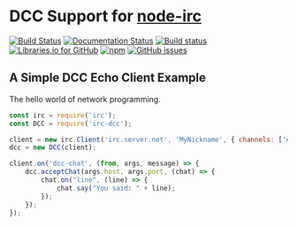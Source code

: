 # DCC Support for [node-irc](https://github.com/martynsmith/node-irc)

[![Build Status](https://travis-ci.org/tritium21/node-irc-dcc.svg?branch=master)](https://travis-ci.org/tritium21/node-irc-dcc) [![Documentation Status](http://readthedocs.org/projects/node-irc-dcc/badge/?version=latest)](http://node-irc-dcc.readthedocs.io/en/latest/?badge=latest) [![Build status](https://ci.appveyor.com/api/projects/status/5f9erkae5ga799m6?svg=true)](https://ci.appveyor.com/project/tritium21/node-irc-dcc) [![Libraries.io for GitHub](https://img.shields.io/librariesio/github/tritium21/node-irc-dcc.svg?maxAge=2592000?style=plastic)](https://libraries.io/github/tritium21/node-irc-dcc) [![npm](https://img.shields.io/npm/v/irc-dcc.svg?maxAge=2592000?style=plastic)](https://www.npmjs.com/package/irc-dcc) [![GitHub issues](https://img.shields.io/github/issues/tritium21/node-irc-dcc.svg?maxAge=2592000?style=plastic)](https://github.com/tritium21/node-irc-dcc/issues)

## A Simple DCC Echo Client Example

The hello world of network programming.

```javascript
const irc = require('irc');
const DCC = require('irc-dcc');

client = new irc.Client('irc.server.net', 'MyNickname', { channels: ['#a_channel'] })
dcc = new DCC(client);

client.on('dcc-chat', (from, args, message) => {
    dcc.acceptChat(args.host, args.port, (chat) => {
        chat.on("line", (line) => {
            chat.say("You said: " + line);
        });
    });
});
```